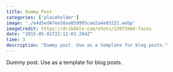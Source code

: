 ```yaml
---
title: Dummy Post
categories: ['placeholder']
image: './e4d5ed47ee58aa859995cae2a4e83221.webp'
imageCredit: https://dribbble.com/shots/13972666-faces
date: "2015-05-01T22:12:03.284Z"
time: 3
description: "Dummy post. Use as a template for blog posts."
---
```


Dummy post. Use as a template for blog posts.
